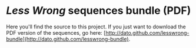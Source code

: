 _Less Wrong_ sequences bundle (PDF)
===================================

Here you'll find the source to this project. If you just want to
download the PDF version of the sequences, go here:
[http://dato.github.com/lesswrong-bundle](http://dato.github.com/lesswrong-bundle).

